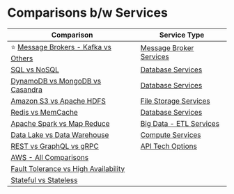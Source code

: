 # Comparisons b/w Services

| Comparison                                                                                                 | Service Type                                                      |
|------------------------------------------------------------------------------------------------------------|-------------------------------------------------------------------|
| :star: [Message Brokers - Kafka vs Others](5_MessageBrokers/KafkaVsRabbitMQVsSQSVsSNS.md)                  | [Message Broker Services](5_MessageBrokers)                       |
| [SQL vs NoSQL](3_DatabaseServices/SQLvsNoSQL.md)                                                           | [Database Services](3_DatabaseServices)                           |
| [DynamoDB vs MongoDB vs Casandra](3_DatabaseServices/NoSQL-Databases/DynamoDBVsMongoDBVsCasandra.md)       | [Database Services](3_DatabaseServices)                           |
| [Amazon S3 vs Apache HDFS](11_FileStorageServicesHDFS/HDFSVsS3.md)                                         | [File Storage Services](2_AWSServices/11_FileStorageServicesHDFS) |
| [Redis vs MemCache](3_DatabaseServices/In-Memory-DB/RedisVsMemcache.md)                                    | [Database Services](3_DatabaseServices)                           |
| [Apache Spark vs Map Reduce](6_BigDataServices/ETLServices/ApacheSparkVsMapReduce.md)                      | [Big Data - ETL Services](6_BigDataServices/ETLServices/)         |
| [Data Lake vs Data Warehouse](6_BigDataServices/Glossaries/DataStorage/DataLakeVsDataWarehouses.md)        | [Compute Services](2_AWSServices/3_ComputeServices)               |
| [REST vs GraphQL vs gRPC](8_APITechOptions/Readme.md)                                                      | [API Tech Options](8_APITechOptions/Readme.md)                    |
| [AWS - All Comparisons](2_AWSServices/AWS-All-Comparisons.md)                                              |                                                                   |
| [Fault Tolerance vs High Availability](7_SystemGlossaries/Reliability/FaultToleranceVsHighAvailability.md) |                                                                   |
| [Stateful vs Stateless](7_SystemGlossaries/StatefulVsStateless.md)                                         |                                                                   |

